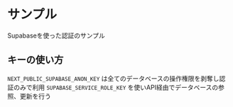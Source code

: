 # サンプル

Supabaseを使った認証のサンプル

## キーの使い方
`NEXT_PUBLIC_SUPABASE_ANON_KEY` は全てのデータベースの操作権限を剥奪し認証のみで利用
`SUPABASE_SERVICE_ROLE_KEY` を使いAPI経由でデータベースの参照、更新を行う
